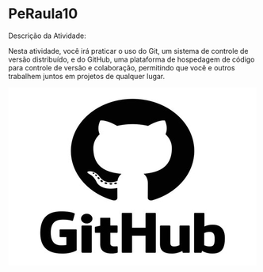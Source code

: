# PeRaula10

Descrição da Atividade:

Nesta atividade, você irá praticar o uso do Git, um sistema de controle de versão distribuído, e do GitHub, uma 
plataforma de hospedagem de código para controle de versão e colaboração, permitindo que você e outros trabalhem 
juntos em projetos de qualquer lugar.

![Imagem Github](images/img.png)

